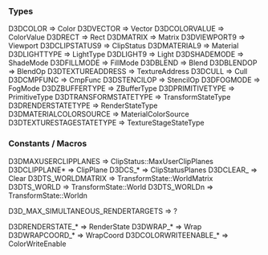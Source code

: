### Types

D3DCOLOR => Color
D3DVECTOR => Vector
D3DCOLORVALUE => ColorValue
D3DRECT => Rect
D3DMATRIX => Matrix
D3DVIEWPORT9 => Viewport
D3DCLIPSTATUS9 => ClipStatus
D3DMATERIAL9 => Material
D3DLIGHTTYPE => LightType
D3DLIGHT9 => Light
D3DSHADEMODE => ShadeMode
D3DFILLMODE => FillMode
D3DBLEND => Blend
D3DBLENDOP => BlendOp
D3DTEXTUREADDRESS => TextureAddress
D3DCULL => Cull
D3DCMPFUNC => CmpFunc
D3DSTENCILOP => StencilOp
D3DFOGMODE => FogMode
D3DZBUFFERTYPE => ZBufferType
D3DPRIMITIVETYPE => PrimitiveType
D3DTRANSFORMSTATETYPE => TransformStateType
D3DRENDERSTATETYPE => RenderStateType
D3DMATERIALCOLORSOURCE => MaterialColorSource
D3DTEXTURESTAGESTATETYPE => TextureStageStateType

### Constants / Macros

D3DMAXUSERCLIPPLANES =>  ClipStatus::MaxUserClipPlanes
D3DCLIPPLANE* => ClipPlane
D3DCS_* => ClipStatusPlanes
D3DCLEAR_ => Clear
D3DTS_WORLDMATRIX => TransformState::WorldMatrix
D3DTS_WORLD => TransformState::World
D3DTS_WORLDn => TransformState::Worldn

D3D_MAX_SIMULTANEOUS_RENDERTARGETS => ?

D3DRENDERSTATE_* => RenderState
D3DWRAP_* => Wrap
D3DWRAPCOORD_* => WrapCoord
D3DCOLORWRITEENABLE_* => ColorWriteEnable
